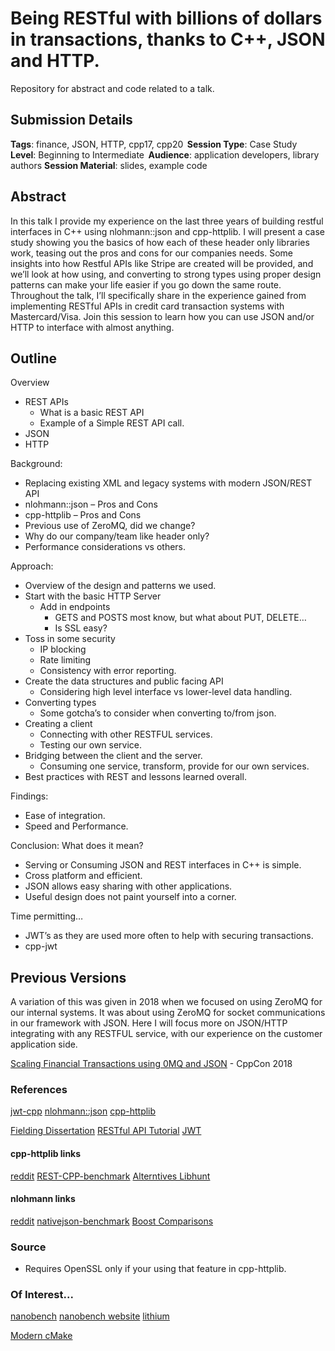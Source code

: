 # Being RESTful with billions of dollars in transactions, thanks to C++, JSON and HTTP. 
Repository for abstract and code related to a talk.

## Submission Details
**Tags**: finance, JSON, HTTP, cpp17, cpp20  
**Session Type**: Case Study  
**Level**: Beginning to Intermediate  
**Audience**: application developers, library authors 
**Session Material**: slides, example code  

## Abstract
In this talk I provide my experience on the last three years of building restful interfaces in C++ using nlohmann::json and cpp-httplib. I will present a case study showing you the basics of how each of these header only libraries work, teasing out the pros and cons for our companies needs. Some insights into how Restful APIs like Stripe are created will be provided, and we’ll look at how using, and converting to strong types using proper design patterns can make your life easier if you go down the same route. Throughout the talk, I’ll specifically share in the experience gained from implementing RESTful APIs in credit card transaction systems with Mastercard/Visa. Join this session to learn how you can use JSON and/or HTTP to interface with almost anything. 

## Outline
Overview 
- REST APIs
    - What is a basic REST API
    - Example of a Simple REST API call.
- JSON 
- HTTP 

Background: 
- Replacing existing XML and legacy systems with modern JSON/REST API 
- nlohmann::json – Pros and Cons 
- cpp-httplib – Pros and Cons 
- Previous use of ZeroMQ, did we change? 
- Why do our company/team like header only? 
- Performance considerations vs others. 

Approach: 
- Overview of the design and patterns we used. 
- Start with the basic HTTP Server 
    - Add in endpoints 
        - GETS and POSTS most know, but what about PUT, DELETE… 
        - Is SSL easy? 
- Toss in some security 
    - IP blocking 
    - Rate limiting 
    - Consistency with error reporting.
- Create the data structures and public facing API 
    - Considering high level interface vs lower-level data handling. 
- Converting types 
    - Some gotcha’s to consider when converting to/from json. 
- Creating a client 
    - Connecting with other RESTFUL services. 
    - Testing our own service. 
- Bridging between the client and the server. 
    - Consuming one service, transform, provide for our own services. 
- Best practices with REST and lessons learned overall. 

Findings: 
- Ease of integration. 
- Speed and Performance. 

Conclusion: What does it mean? 
- Serving or Consuming JSON and REST interfaces in C++ is simple. 
- Cross platform and efficient. 
- JSON allows easy sharing with other applications. 
- Useful design does not paint yourself into a corner. 

Time permitting… 
- JWT’s as they are used more often to help with securing transactions. 
- cpp-jwt 

## Previous Versions
A variation of this was given in 2018 when we focused on using ZeroMQ for our internal systems. It was about using ZeroMQ for socket communications in our framework with JSON. Here I will focus more on JSON/HTTP integrating with any RESTFUL service, with our experience on the customer application side. 

[Scaling Financial Transactions using 0MQ and JSON](https://www.youtube.com/watch?v=XLSckGMyzbs&t=2s) - CppCon 2018

### References
[jwt-cpp](https://github.com/Thalhammer/jwt-cpp)
[nlohmann::json](https://github.com/nlohmann/json)
[cpp-httplib](https://github.com/yhirose/cpp-httplib)

[Fielding Dissertation](https://www.ics.uci.edu/~fielding/pubs/dissertation/fielding_dissertation.pdf)
[RESTful API Tutorial](https://restfulapi.net)
[JWT](https://jwt.io/introduction/)

#### cpp-httplib links
[reddit](https://www.reddit.com/r/cpp/comments/igfn33/is_cpphttplib_the_simplesthighestperformance_way/)
[REST-CPP-benchmark](https://github.com/guteksan/REST-CPP-benchmark)
[Alterntives Libhunt](https://cpp.libhunt.com/cpp-httplib-alternatives)

#### nlohmann links
[reddit](https://www.reddit.com/r/cpp/comments/dhy3mx/recent_json_library_benchmarks/)
[nativejson-benchmark](https://github.com/miloyip/nativejson-benchmark)
[Boost Comparisons](https://www.boost.org/doc/libs/master/libs/json/doc/html/json/comparison.html)



### Source
- Requires OpenSSL only if your using that feature in cpp-httplib.


### Of Interest...
[nanobench](https://github.com/martinus/nanobench)
[nanobench website](https://nanobench.ankerl.com/index.html)
[lithium](https://github.com/matt-42/lithium)

[Modern cMake](https://cliutils.gitlab.io/modern-cmake/)


